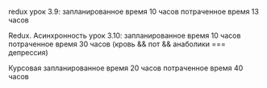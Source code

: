 redux урок 3.9:
запланированное время 10 часов
потраченное время  13 часов

Redux. Асинхронность урок 3.10:
запланированное время 10 часов
потраченное время  30 часов (кровь && пот && анаболики === депрессия)


Курсовая
запланированное время 20 часов
потраченное время  40 часов